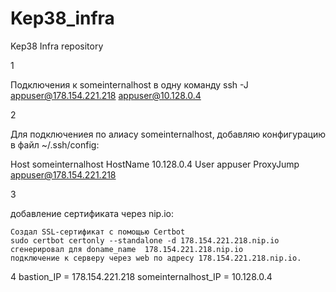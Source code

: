 # Kep38_infra
Kep38 Infra repository

1

Подключения к someinternalhost в одну команду ssh -J appuser@178.154.221.218 appuser@10.128.0.4

2

Для подключениея по алиасу someinternalhost, добавляю конфигурацию в файл ~/.ssh/config:

Host someinternalhost
  HostName 10.128.0.4
  User appuser
  ProxyJump appuser@178.154.221.218

3

добавление сертификата через nip.io:

    Создал SSL-сертификат с помощью Certbot
    sudo certbot certonly --standalone -d 178.154.221.218.nip.io
    сгенерировал для doname_name  178.154.221.218.nip.io
    подключение к серверу через web по адресу 178.154.221.218.nip.io.
    
4
bastion_IP = 178.154.221.218
someinternalhost_IP = 10.128.0.4
